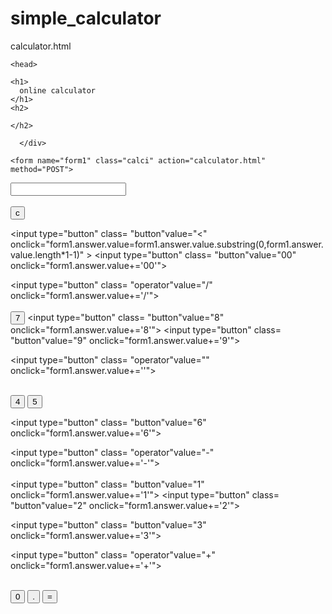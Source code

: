 # simple_calculator
calculator.html

<!DOCTYPE html>
<html lang="en">


    <head>
<title> attractive calculator</title>
<link rel="stylesheet" href="calculator.css">
    </head>

   <body>

    <h1>
      online calculator
    </h1>
    <h2>
       
    </h2>

      </div>
   </body> 

    <form name="form1" class="calci" action="calculator.html" method="POST">
<input type="text" name="answer" id="display">
<br></br>


<input type="button" value="c" onclick="form1.answer.value=''" class="button">


<input type="button"  class= "button"value="<" onclick="form1.answer.value=form1.answer.value.substring(0,form1.answer.value.length*1-1)" >
<input type="button"  class= "button"value="00" onclick="form1.answer.value+='00'">

<input type="button"  class= "operator"value="/" onclick="form1.answer.value+='/'">
<br></br>
<input type="button" class= "button" value="7" onclick="form1.answer.value+='7'">
<input type="button"  class= "button"value="8" onclick="form1.answer.value+='8'">
<input type="button"  class= "button"value="9" onclick="form1.answer.value+='9'">

<input type="button"  class= "operator"value="" onclick="form1.answer.value+=''">
<br></br>


<input type="button" class= "button" value="4" onclick="form1.answer.value+='4'">
<input type="button"  class= "button"value="5" onclick="form1.answer.value+='5'">

<input type="button"  class= "button"value="6" onclick="form1.answer.value+='6'">

<input type="button"  class= "operator"value="-" onclick="form1.answer.value+='-'">
<br></br>
<input type="button"  class= "button"value="1" onclick="form1.answer.value+='1'">
<input type="button"  class= "button"value="2" onclick="form1.answer.value+='2'">

<input type="button"  class= "button"value="3" onclick="form1.answer.value+='3'">

<input type="button"  class= "operator"value="+" onclick="form1.answer.value+='+'">
<br></br>

<input type="button" class= "button" value="0" onclick="form1.answer.value+='0'" id="zero">

<input type="button" class= "button" value="." onclick="form1.answer.value+='.'">

<input type="button"  class= "operator" value="=" onclick="form1.answer.value=eval(form1.answer.value)">
 </form>

</html>
